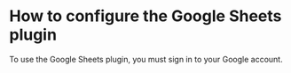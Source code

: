 # How to configure the Google Sheets plugin

To use the Google Sheets plugin, you must sign in to your Google account.
